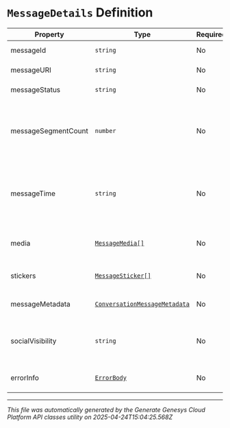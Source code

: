 # `MessageDetails` Definition

| Property | Type | Required | Description |
|----------|------|----------|-------------|
| messageId | `string` | No | UUID identifying the message media. |
| messageURI | `string` | No | A URI for this message entity. |
| messageStatus | `string` | No | Indicates the delivery status of the message. |
| messageSegmentCount | `number` | No | The message segment count, greater than 1 if the message content was split into multiple parts for this message type, e.g. SMS character limits. |
| messageTime | `string` | No | The time when the message was sent or received. Date time is represented as an ISO-8601 string. For example: yyyy-MM-ddTHH:mm:ss[.mmm]Z |
| media | [`MessageMedia[]`](messagemedia-definition.md) | No | The media (images, files, etc) associated with this message, if any |
| stickers | [`MessageSticker[]`](messagesticker-definition.md) | No | One or more stickers associated with this message, if any |
| messageMetadata | [`ConversationMessageMetadata`](conversationmessagemetadata-definition.md) | No | Information that describes the content of the message, if any |
| socialVisibility | `string` | No | For social media messages, the visibility of the message in the originating social platform |
| errorInfo | [`ErrorBody`](errorbody-definition.md) | No | Provider specific error information for a communication. |

---

*This file was automatically generated by the Generate Genesys Cloud Platform API classes utility on 2025-04-24T15:04:25.568Z*
